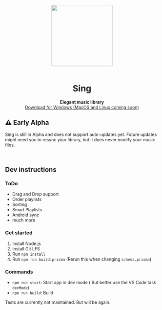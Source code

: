 <div align="center">
  <img src="./buildResources/icon.png" width="200" height="200">
</div>
  <br/>
<h1 align="center">Sing</h1>
<p align="center">
  <b>Elegant music library</b>
  <br/>
  <a href="https://github.com/Visual-Dawg/sing/releases">Download for Windows (MacOS and Linux coming soon)</a>
</p>

## ⚠️ Early Alpha

Sing is still in Alpha and does not support auto-updates yet. Future updates might need you to resync your library, but it does never modify your music files.

<br/>

## Dev instructions

### ToDo

- Drag and Drop support
- Order playlists
- Sorting
- Smart Playlists
- Android sync
- much more

### Get started

1. Install Node.js
2. Install Git LFS
3. Run `npm install`
4. Run `npm run build:prisma` (Rerun this when changing `schema.prisma`)

### Commands

- `npm run start`: Start app in dev mode ( But better use the VS Code task `devMode`)
- `npm run build`: Build

Tests are currently not maintained. But will be again.
